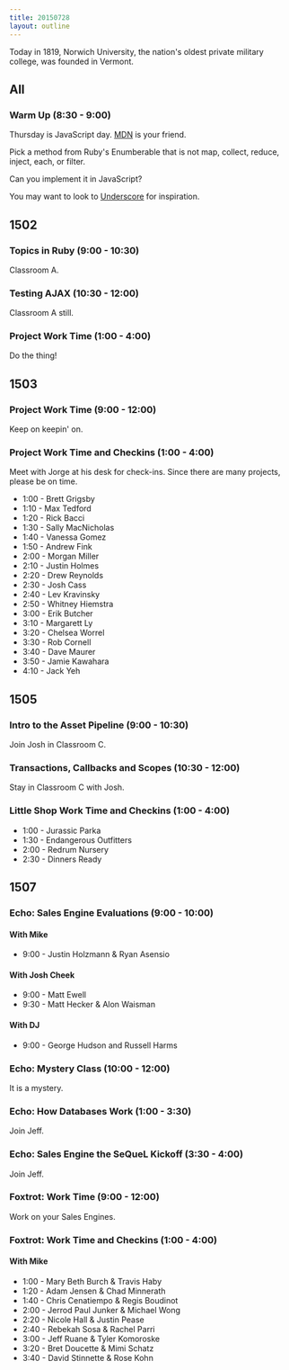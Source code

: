 ```yaml
---
title: 20150728
layout: outline
---
```


Today in 1819, Norwich University, the nation's oldest private military college, was founded in Vermont.

## All

### Warm Up (8:30 - 9:00)

Thursday is JavaScript day. [MDN](https://developer.mozilla.org/en-US/) is your friend.

Pick a method from Ruby's Enumberable that is not map, collect, reduce, inject, each, or filter.

Can you implement it in JavaScript?

You may want to look to [Underscore](http://underscorejs.org/) for inspiration.


## 1502

### Topics in Ruby (9:00 - 10:30)

Classroom A.

### Testing AJAX (10:30 - 12:00)

Classroom A still.

### Project Work Time (1:00 - 4:00)

Do the thing!


## 1503

### Project Work Time (9:00 - 12:00)

Keep on keepin' on.

### Project Work Time and Checkins (1:00 - 4:00)

Meet with Jorge at his desk for check-ins. Since there are many projects, please be on time.

* 1:00 - Brett Grigsby
* 1:10 - Max Tedford
* 1:20 - Rick Bacci
* 1:30 - Sally MacNicholas
* 1:40 - Vanessa Gomez
* 1:50 - Andrew Fink
* 2:00 - Morgan Miller
* 2:10 - Justin Holmes
* 2:20 - Drew Reynolds
* 2:30 - Josh Cass
* 2:40 - Lev Kravinsky
* 2:50 - Whitney Hiemstra
* 3:00 - Erik Butcher
* 3:10 - Margarett Ly
* 3:20 - Chelsea Worrel
* 3:30 - Rob Cornell
* 3:40 - Dave Maurer
* 3:50 - Jamie Kawahara
* 4:10 - Jack Yeh


## 1505

### Intro to the Asset Pipeline (9:00 - 10:30)

Join Josh in Classroom C.

### Transactions, Callbacks and Scopes (10:30 - 12:00)

Stay in Classroom C with Josh. 

### Little Shop Work Time and Checkins (1:00 - 4:00)

* 1:00 - Jurassic Parka
* 1:30 - Endangerous Outfitters
* 2:00 - Redrum Nursery
* 2:30 - Dinners Ready 


## 1507

### Echo: Sales Engine Evaluations (9:00 - 10:00)

#### With Mike

* 9:00 - Justin Holzmann & Ryan Asensio

#### With Josh Cheek

* 9:00 - Matt Ewell
* 9:30 - Matt Hecker & Alon Waisman 

#### With DJ

* 9:00 - George Hudson and Russell Harms


### Echo: Mystery Class (10:00 - 12:00)

It is a mystery.

### Echo: How Databases Work (1:00 - 3:30)

Join Jeff.

### Echo: Sales Engine the SeQueL Kickoff (3:30 - 4:00)

Join Jeff.

### Foxtrot: Work Time (9:00 - 12:00)

Work on your Sales Engines.

### Foxtrot: Work Time and Checkins (1:00 - 4:00)

#### With Mike

* 1:00 - Mary Beth Burch & Travis Haby
* 1:20 - Adam Jensen & Chad Minnerath
* 1:40 - Chris Cenatiempo & Regis Boudinot
* 2:00 - Jerrod Paul Junker & Michael Wong
* 2:20 - Nicole Hall & Justin Pease
* 2:40 - Rebekah Sosa & Rachel Parri
* 3:00 - Jeff Ruane & Tyler Komoroske 
* 3:20 - Bret Doucette & Mimi Schatz  
* 3:40 - David Stinnette & Rose Kohn


